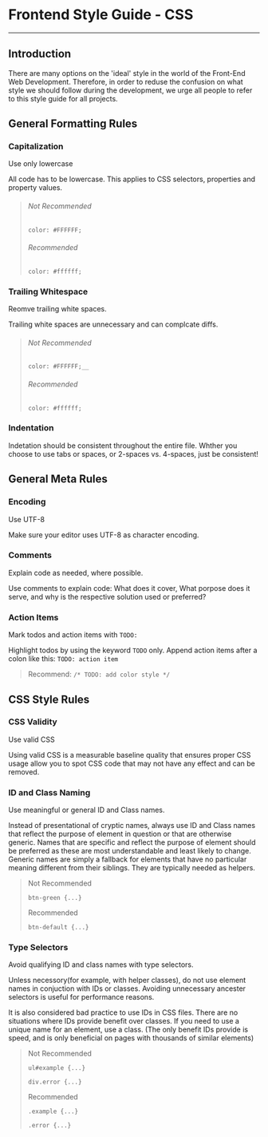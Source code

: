 # Frontend Style Guide - CSS
---
## Introduction
There are many options on the 'ideal' style in the world of the Front-End Web Development. Therefore, in order to reduse the confusion on what style we should follow during the development, we urge all people to refer to this style guide for all projects.

## General Formatting Rules
### Capitalization
Use only lowercase

All code has to be lowercase. This applies to CSS selectors, properties and property values.

> ###### Not Recommended
>
>`color: #FFFFFF;`
>
> ###### Recommended
>
>`color: #ffffff;`

### Trailing Whitespace
Reomve trailing white spaces.

Trailing white spaces are unnecessary and can complcate diffs.

> ###### Not Recommended
>
>`color: #FFFFFF;__`
>
> ###### Recommended
>
>`color: #ffffff;`

### Indentation
Indetation should be consistent throughout the entire file. Whther you choose to use tabs or spaces, or 2-spaces vs. 4-spaces, just be consistent!

## General Meta Rules
### Encoding
Use UTF-8

Make sure your editor uses UTF-8 as character encoding.

### Comments
Explain code as needed, where possible.

Use comments to explain code: What does it cover, What porpose does it serve, and why is the respective solution used or preferred?

### Action Items
Mark todos and action items with `TODO:`

Highlight todos by using the keyword `TODO` only. Append action items after a colon like this: `TODO: action item`

> Recommend:
> `/* TODO: add color style */`

## CSS Style Rules
### CSS Validity
Use valid CSS

Using valid CSS is a measurable baseline quality that ensures proper CSS usage allow you to spot CSS code that may not have any effect and can be removed.

### ID and Class Naming
Use meaningful or general ID and Class names.

Instead of presentational of cryptic names, always use ID and Class names that reflect the purpose of element in question or that are otherwise generic. Names that are specific and reflect the purpose of element should be preferred as these are most understandable and least likely to change. Generic names are simply a fallback for elements that have no particular meaning different from their siblings. They are typically needed as helpers.

> Not Recommended
>
> `btn-green {...}`
>
> Recommended
>
> `btn-default {...}`

### Type Selectors
Avoid qualifying ID and class names with type selectors.

Unless necessory(for example, with helper classes), do not use element names in conjuction with IDs or classes. Avoiding unnecessary ancester selectors is useful for performance reasons.

It is also considered bad practice to use IDs in CSS files. There are no situations where IDs provide benefit over classes. If you need to use a unique name for an element, use a class. (The only benefit IDs provide is speed, and is only beneficial on pages with thousands of similar elements)

> Not Recommended
>
> `ul#example {...}`
> 
> `div.error {...}`
>
> Recommended
>
> `.example {...}`
>
> `.error {...}`

